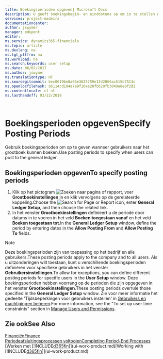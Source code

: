 ```yaml
---
title: Boekingsperioden opgeven| Microsoft Docs
description: U geeft boekingsbegin- en einddatums op om in te stellen wanneer gebruikers naar het grootboek kunnen boeken.
services: project-madeira
documentationcenter: 
author: jswymer
manager: edupont
editor: 
ms.service: dynamics365-financials
ms.topic: article
ms.devlang: na
ms.tgt_pltfrm: na
ms.workload: na
ms.search.keywords: user setup
ms.date: 06/02/2017
ms.author: jswymer
ms.translationtype: HT
ms.sourcegitcommit: bec0619be0a65e3625759e13d2866ac615d7513c
ms.openlocfilehash: 86114cd184a7a9f10ae28fbb28fb3049e8e8f2d2
ms.contentlocale: nl-nl
ms.lasthandoff: 03/22/2018

---
```

# <a name="specify-posting-periods"></a><span data-ttu-id="982b4-103">Boekingsperioden opgeven</span><span class="sxs-lookup"><span data-stu-id="982b4-103">Specify Posting Periods</span></span>
<span data-ttu-id="982b4-104">Gebruik boekingsperioden om op te geven wanneer gebruikers naar het grootboek kunnen boeken.</span><span class="sxs-lookup"><span data-stu-id="982b4-104">Use posting periods to specify when users can post to the general ledger.</span></span>  

## <a name="to-specify-posting-periods"></a><span data-ttu-id="982b4-105">Boekingsperioden opgeven</span><span class="sxs-lookup"><span data-stu-id="982b4-105">To specify posting periods</span></span>
1. <span data-ttu-id="982b4-106">Klik op het pictogram ![Zoeken naar pagina of rapport](media/ui-search/search_small.png "pictogram Zoeken naar pagina of rapport"), voer **Grootboekinstellingen** in en klik vervolgens op de gerelateerde koppeling.</span><span class="sxs-lookup"><span data-stu-id="982b4-106">Choose the ![Search for Page or Report](media/ui-search/search_small.png "Search for Page or Report icon") icon, enter **General Ledger Setup**, and then choose the related link.</span></span>  
2. <span data-ttu-id="982b4-107">In het venster **Grootboekinstellingen** definieert u de periode door datums in te voeren in het veld **Boeken toegestaan vanaf** en het veld **Boeken toegestaan tot**.</span><span class="sxs-lookup"><span data-stu-id="982b4-107">In the **General Ledger Setup** window, define the period by entering dates in the **Allow Posting From** and **Allow Posting To** fields.</span></span>  

> [!NOTE]  
>   <span data-ttu-id="982b4-108">Deze boekingsperioden zijn van toepassing op het bedrijf en alle gebruikers.</span><span class="sxs-lookup"><span data-stu-id="982b4-108">These posting periods apply to the company and to all users.</span></span> <span data-ttu-id="982b4-109">Als u uitzonderingen wilt toestaan, kunt u verschillende boekingsperioden definiëren voor specifieke gebruikers in het venster **Gebruikersinstellingen**.</span><span class="sxs-lookup"><span data-stu-id="982b4-109">To allow for exceptions, you can define different posting periods for specific users in the **User Setup** window.</span></span> <span data-ttu-id="982b4-110">Deze boekingsperioden hebben voorrang op de perioden die zijn opgegeven in het venster **Grootboekinstellingen**.</span><span class="sxs-lookup"><span data-stu-id="982b4-110">These posting periods overrule those specified in the **General Ledger Setup** window.</span></span> <span data-ttu-id="982b4-111">Zie voor meer informatie het gedeelte 'Tijdsbeperkingen voor gebruikers instellen' in [Gebruikers en machtigingen beheren](ui-how-users-permissions.md).</span><span class="sxs-lookup"><span data-stu-id="982b4-111">For more information, see the "To set up user time constraints" section in [Manage Users and Permissions](ui-how-users-permissions.md).</span></span>

## <a name="see-also"></a><span data-ttu-id="982b4-112">Zie ook</span><span class="sxs-lookup"><span data-stu-id="982b4-112">See Also</span></span>
[<span data-ttu-id="982b4-113">Financiën</span><span class="sxs-lookup"><span data-stu-id="982b4-113">Finance</span></span>](finance.md)  
[<span data-ttu-id="982b4-114">Periodeafsluitingsprocessen voltooien</span><span class="sxs-lookup"><span data-stu-id="982b4-114">Completing Period-End Processes</span></span>](year-how-complete-period-end-processes.md)  
<span data-ttu-id="982b4-115">[Werken met [!INCLUDE[d365fin](includes/d365fin_md.md)]](ui-work-product.md)</span><span class="sxs-lookup"><span data-stu-id="982b4-115">[Working with [!INCLUDE[d365fin](includes/d365fin_md.md)]](ui-work-product.md)</span></span>

